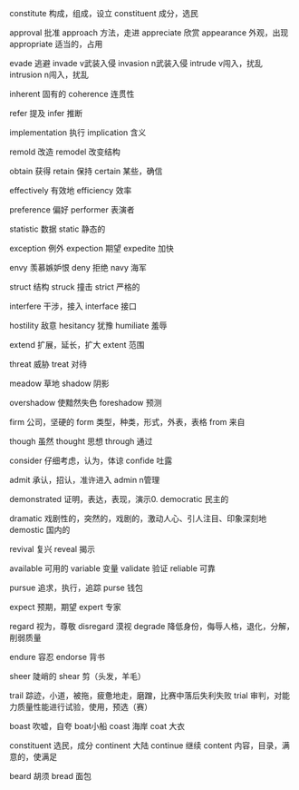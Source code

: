 constitute 构成，组成，设立
constituent 成分，选民

approval 批准
approach 方法，走进
appreciate 欣赏
appearance 外观，出现
appropriate 适当的，占用

evade 逃避
invade v武装入侵
invasion n武装入侵
intrude v闯入，扰乱
intrusion n闯入，扰乱

inherent 固有的
coherence 连贯性

refer 提及
infer 推断

implementation 执行
implication 含义

remold 改造 
remodel 改变结构

obtain 获得
retain 保持
certain 某些，确信

effectively 有效地
efficiency 效率

preference 偏好
performer 表演者

statistic 数据
static 静态的

exception 例外
expection 期望 
expedite 加快

envy 羡慕嫉妒恨
deny 拒绝
navy 海军

struct 结构
struck 撞击
strict 严格的

interfere 干涉，接入
interface 接口

hostility 敌意
hesitancy 犹豫
humiliate 羞辱

extend 扩展，延长，扩大
extent 范围

threat 威胁
treat 对待

meadow 草地
shadow 阴影

overshadow 使黯然失色
foreshadow 预测

firm 公司，坚硬的
form 类型，种类，形式，外表，表格
from 来自

though 虽然
thought 思想
through 通过

consider 仔细考虑，认为，体谅
confide 吐露

admit 承认，招认，准许进入
admin n管理

demonstrated 证明，表达，表现，演示0.
democratic 民主的

dramatic 戏剧性的，突然的，戏剧的，激动人心、引人注目、印象深刻地
demostic 国内的

revival 复兴
reveal 揭示

available 可用的
variable 变量
validate 验证
reliable 可靠

pursue 追求，执行，追踪
purse 钱包

expect 预期，期望
expert 专家

regard 视为，尊敬
disregard 漠视
degrade 降低身份，侮辱人格，退化，分解，削弱质量

endure 容忍
endorse 背书

sheer 陡峭的
shear 剪（头发，羊毛）

trail 踪迹，小道，被拖，疲惫地走，磨蹭，比赛中落后失利失败
trial 审判，对能力质量性能进行试验，使用，预选（赛）

boast 吹嘘，自夸
boat小船
coast 海岸
coat 大衣

constituent 选民，成分
continent 大陆
continue 继续
content 内容，目录，满意的，使满足

beard 胡须
bread 面包
